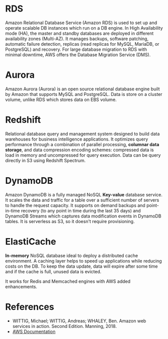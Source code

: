 # RDS

Amazon Relational Database Service (Amazon RDS) is used to set up and operate scalable DB instances which run on a DB engine. In High Availability mode (HA), the master and standby databases are deployed in different availability zones (Multi-AZ). 
It manages backups, software patching, automatic failure detection, replicas (read replicas for MySQL, MariaDB, or PostgreSQL) and recovery.
For large database migration to RDS with minimal downtime, AWS offers the Database Migration Service (DMS).

# Aurora

Amazon Aurora (Aurora) is an open source relational database engine built by Amazon that supports MySQL and PostgreSQL. Data is store on a cluster volume, unlike RDS which stores data on EBS volume.

# Redshift

Relational database query and management system designed to build data warehouses for business intelligence applications. It optimizes query performance through a combination of parallel processing, **columnar data storage**, and data compression encoding schemes: compressed data is load in memory and uncompressed for query execution. 
Data can be query directly in S3 using Redshift Spectrum. 

# DynamoDB

Amazon DynamoDB is a fully managed NoSQL **Key-value** database service. It scales the data and traffic for a table over a sufficient number of servers to handle the request capacity. 
It supports on demand backups and point-in-time recovery (to any point in time during the last 35 days) and DynamoDB Streams which captures data modification events in DynamoDB tables.
It is serverless as S3, so it doesn't require provisioning.

# ElastiCache

**In-memory** NoSQL database ideal to deploy a distributed cache environment.  A caching layer helps to speed up applications while reducing costs on the DB. To keep the data update, data will expire after some time and if the cache is full, unused data is evicted.

It works for Redis and Memcached engines with AWS added enhancements.


# References

- WITTIG, Michael; WITTIG, Andreas; WHALEY, Ben. Amazon web services in action. Second Edition. Manning, 2018.
- [AWS Documentation](https://docs.aws.amazon.com/index.html)
